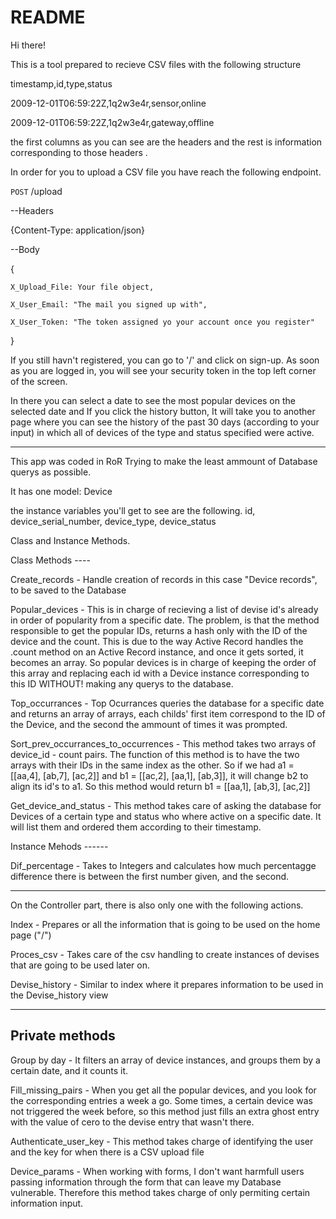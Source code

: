 # README

Hi there!

This is a tool prepared to recieve CSV files with the following structure

timestamp,id,type,status

2009-12-01T06:59:22Z,1q2w3e4r,sensor,online

2009-12-01T06:59:22Z,1q2w3e4r,gateway,offline

the first columns as you can see are the headers and the rest is information
corresponding to those headers
.

In order for you to upload a CSV file you have reach the following endpoint.

``POST``  /upload

--Headers

{Content-Type: application/json}

--Body

{

    X_Upload_File: Your file object,

    X_User_Email: "The mail you signed up with",

    X_User_Token: "The token assigned yo your account once you register"

}

If you still havn't registered, you can go to '/' and click on sign-up.
As soon as you are logged in, you will see your security token in the top left
corner of the screen.

In there you can select a date to see the most popular devices on the selected date
and If you click the history button, It will take you to another page where you
can see the history of the past 30 days (according to your input) in which all
of devices of the type and status specified were active.

-----------

This app was coded in RoR Trying to make the least ammount of Database querys as possible.

It has one model: Device

the instance variables you'll get to see are the following.
id, device_serial_number, device_type, device_status

Class and Instance Methods.

Class Methods ----

Create_records -
Handle creation of records in this case "Device records", to be saved to the Database

Popular_devices -
This is in charge of recieving a list of devise id's already in order of popularity from a specific date. The problem, is that the method responsible to get the popular IDs, returns a hash only with the ID of the device and the count. This is due to the way Active Record handles the .count method on an Active Record instance, and once it gets sorted, it becomes an array. So popular devices is in charge of keeping the order of this array and replacing each id with a Device instance corresponding to this ID WITHOUT! making any querys to the database.

Top_occurrances -
Top Ocurrances queries the database for a specific date and returns an array of arrays, each childs' first item correspond to the ID of the Device, and the second the ammount of times it was prompted.

Sort_prev_occurrances_to_occurrences -
This method takes two arrays of device_id - count pairs. The function of this method is to have the two arrays with their IDs in the same index as the other. So if we had a1 = [[aa,4], [ab,7], [ac,2]] and b1 = [[ac,2], [aa,1], [ab,3]], it will change  b2 to align its id's to a1. So this method would return b1 = [[aa,1], [ab,3], [ac,2]]

Get_device_and_status -
This method takes care of asking the database for Devices of a certain type and status who where active on a specific date. It will list them and ordered them according to their timestamp.


Instance Mehods ------

Dif_percentage -
Takes to Integers and calculates how much percentagge difference there is between the first number given, and the second.

--------------

On the Controller part, there is also only one with the following actions.

Index -
Prepares or all the information that is going to be used on the home page ("/")

Proces_csv -
Takes care of the csv handling to create instances of devises that are going to be used later on.

Devise_history -
Similar to index where it prepares information to be used in the Devise_history view


----------
Private methods
-----------

Group by day -
It filters an array of device instances, and groups them by a certain date, and it counts it.

Fill_missing_pairs -
When you get all the popular devices, and you look for the corresponding entries a week a go. Some times, a certain device was not triggered the week before, so this method just fills an extra ghost entry with the value of cero to the devise entry that wasn't there.

Authenticate_user_key -
This method takes charge of identifying the user and the key for when there is a CSV upload file

Device_params -
When working with forms, I don't want harmfull users passing information through the form that can leave my Database vulnerable. Therefore this method takes charge of only permiting certain information input.




